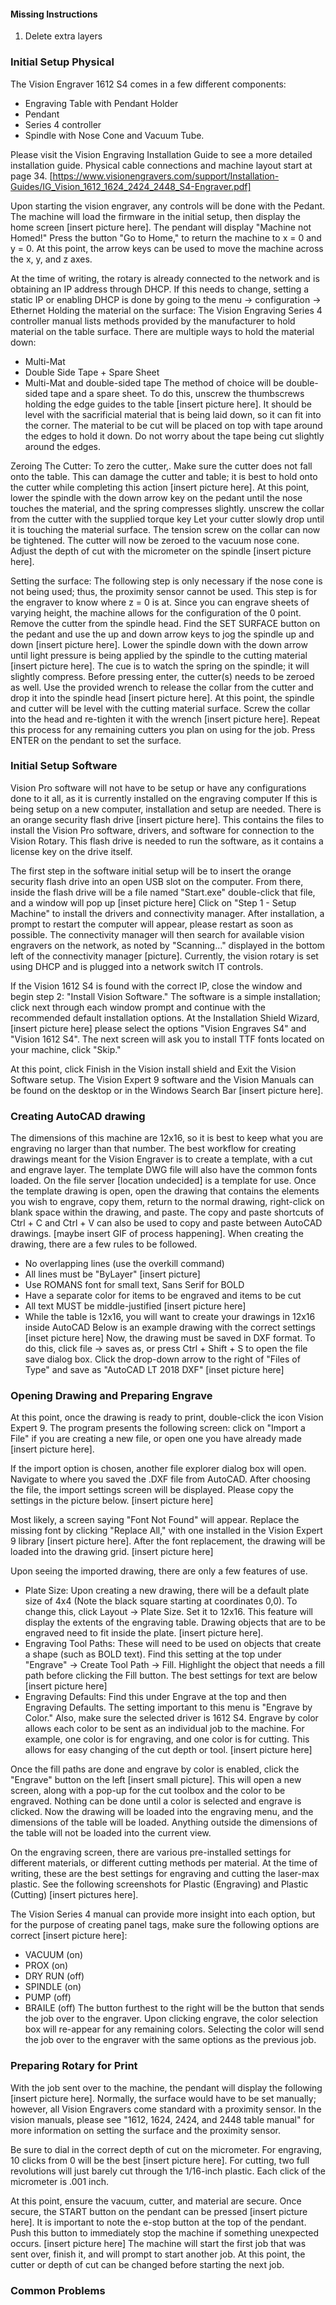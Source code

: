 
#### Missing Instructions

1. Delete extra layers

### Initial Setup Physical

The Vision Engraver 1612 S4 comes in a few different components: 
- Engraving Table with Pendant Holder 
- Pendant 
- Series 4 controller 
- Spindle with Nose Cone and Vacuum Tube. 

Please visit the Vision Engraving Installation Guide to see a more detailed installation guide. Physical cable connections and machine layout start at page 34. [https://www.visionengravers.com/support/Installation-Guides/IG_Vision_1612_1624_2424_2448_S4-Engraver.pdf]



Upon starting the vision engraver, any controls will be done with the Pedant. The machine will load the firmware in the initial setup, then display the home screen [insert picture here]. The pendant will display "Machine not Homed!" Press the button "Go to Home," to return the machine to x = 0 and y = 0. At this point, the arrow keys can be used to move the machine across the x, y, and z axes. 

At the time of writing, the rotary is already connected to the network and is obtaining an IP address through DHCP. If this needs to change, setting a static IP or enabling DHCP is done by going to the menu -> configuration -> Ethernet 
Holding the material on the surface: The Vision Engraving Series 4 controller manual lists methods provided by the manufacturer to hold material on the table surface. There are multiple ways to hold the material down: 
- Multi-Mat 
- Double Side Tape + Spare Sheet 
- Multi-Mat and double-sided tape 
The method of choice will be double-sided tape and a spare sheet. To do this, unscrew the thumbscrews holding the edge guides to the table [insert picture here]. It should be level with the sacrificial material that is being laid down, so it can fit into the corner. The material to be cut will be placed on top with tape around the edges to hold it down. Do not worry about the tape being cut slightly around the edges. 

Zeroing The Cutter: To zero the cutter,. Make sure the cutter does not fall onto the table. This can damage the cutter and table; it is best to hold onto the cutter while completing this action [insert picture here]. At this point, lower the spindle with the down arrow key on the pedant until the nose touches the material, and the spring compresses slightly.  unscrew the collar from the cutter with the supplied torque key Let your cutter slowly drop until it is touching the material surface. The tension screw on the collar can now be tightened. The cutter will now be zeroed to the vacuum nose cone. Adjust the depth of cut with the micrometer on the spindle [insert picture here]. 

Setting the surface: The following step is only necessary if the nose cone is not being used; thus, the proximity sensor cannot be used. This step is for the engraver to know where z = 0 is at. Since you can engrave sheets of varying height, the machine allows for the configuration of the 0 point. Remove the cutter from the spindle head. Find the SET SURFACE button on the pedant and use the up and down arrow keys to jog the spindle up and down [insert picture here]. Lower the spindle down with the down arrow until light pressure is being applied by the spindle to the cutting material [insert picture here]. The cue is to watch the spring on the spindle; it will slightly compress. Before pressing enter, the cutter(s) needs to be zeroed as well. Use the provided wrench to release the collar from the cutter and drop it into the spindle head [insert picture here]. At this point, the spindle and cutter will be level with the cutting material surface. Screw the collar into the head and re-tighten it with the wrench [insert picture here]. Repeat this process for any remaining cutters you plan on using for the job. Press ENTER on the pendant to set the surface.

### Initial Setup Software
Vision Pro software will not have to be setup or have any configurations done to it all, as it is currently installed on the engraving computer If this is being setup on a new computer, installation and setup are needed. There is an orange security flash drive [insert picture here]. This contains the files to install the Vision Pro software, drivers, and software for connection to the Vision Rotary. This flash drive is needed to run the software, as it contains a license key on the drive itself. 

The first step in the software initial setup will be to insert the orange security flash drive into an open USB slot on the computer. From there, inside the flash drive will be a file named "Start.exe" double-click that file, and a window will pop up [inset picture here] Click on "Step 1 - Setup Machine" to install the drivers and connectivity manager. After installation, a prompt to restart the computer will appear, please restart as soon as possible. The connectivity manager will then search for available vision engravers on the network, as noted by "Scanning..." displayed in the bottom left of the connectivity manager [picture]. Currently, the vision rotary is set using DHCP and is plugged into a network switch IT controls. 

If the Vision 1612 S4 is found with the correct IP, close the window and begin step 2: "Install Vision Software." The software is a simple installation; click next through each window prompt and continue with the recommended default installation options. At the Installation Shield Wizard, [insert picture here] please select the options "Vision Engraves S4" and "Vision 1612 S4". The next screen will ask you to install TTF fonts located on your machine, click "Skip."

At this point, click Finish in the Vision install shield and Exit the Vision Software setup. The Vision Expert 9 software and the Vision Manuals can be found on the desktop or in the Windows Search Bar [insert picture here].

### Creating AutoCAD drawing

The dimensions of this machine are 12x16, so it is best to keep what you are engraving no larger than that number. The best workflow for creating drawings meant for the Vision Engraver is to create a template, with a cut and engrave layer. The template DWG file will also have the common fonts loaded. On the file server [location undecided] is a template for use. Once the template drawing is open, open the drawing that contains the elements you wish to engrave, copy them, return to the normal drawing, right-click on blank space within the drawing, and paste. The copy and paste shortcuts of Ctrl + C and Ctrl + V can also be used to copy and paste between AutoCAD drawings. [maybe insert GIF of process happening]. When creating the drawing, there are a few rules to be followed. 
- No overlapping lines (use the overkill command) 
- All lines must be "ByLayer" [insert picture] 
- Use ROMANS font for small text, Sans Serif for BOLD 
- Have a separate color for items to be engraved and items to be cut 
- All text MUST be middle-justified [insert picture here] 
- While the table is 12x16, you will want to create your drawings in 12x16 inside AutoCAD Below is an example drawing with the correct settings [inset picture here] 
Now, the drawing must be saved in DXF format. To do this, click file -> saves as, or press Ctrl + Shift + S to open the file save dialog box. Click the drop-down arrow to the right of "Files of Type" and save as "AutoCAD LT 2018 DXF" [inset picture here]


### Opening Drawing and Preparing Engrave 

At this point, once the drawing is ready to print, double-click the icon Vision Expert 9. The program presents the following screen: click on "Import a File" if you are creating a new file, or open one you have already made [insert picture here]. 

If the import option is chosen, another file explorer dialog box will open. Navigate to where you saved the .DXF file from AutoCAD. After choosing the file, the import settings screen will be displayed. Please copy the settings in the picture below. [insert picture here]

Most likely, a screen saying "Font Not Found" will appear. Replace the missing font by clicking "Replace All," with one installed in the Vision Expert 9 library [insert picture here]. After the font replacement, the drawing will be loaded into the drawing grid. [insert picture here] 

Upon seeing the imported drawing, there are only a few features of use.
- Plate Size: Upon creating a new drawing, there will be a default plate size of 4x4 (Note the black square starting at coordinates 0,0). To change this, click Layout -> Plate Size. Set it to 12x16. This feature will display the extents of the engraving table. Drawing objects that are to be engraved need to fit inside the plate. [insert picture here]. 
- Engraving Tool Paths: These will need to be used on objects that create a shape (such as BOLD text). Find this setting at the top under "Engrave" -> Create Tool Path -> Fill. Highlight the object that needs a fill path before clicking the Fill button. The best settings for text are below [insert picture here] 
- Engraving Defaults: Find this under Engrave at the top and then Engraving Defaults. The setting important to this menu is "Engrave by Color." Also, make sure the selected driver is 1612 S4. Engrave by color allows each color to be sent as an individual job to the machine. For example, one color is for engraving, and one color is for cutting. This allows for easy changing of the cut depth or tool. [insert picture here] 

Once the fill paths are done and engrave by color is enabled, click the "Engrave" button on the left [insert small picture]. This will open a new screen, along with a pop-up for the cut toolbox and the color to be engraved. Nothing can be done until a color is selected and engrave is clicked. Now the drawing will be loaded into the engraving menu, and the dimensions of the table will be loaded. Anything outside the dimensions of the table will not be loaded into the current view. 

On the engraving screen, there are various pre-installed settings for different materials, or different cutting methods per material. At the time of writing, these are the best settings for engraving and cutting the laser-max plastic. See the following screenshots for Plastic (Engraving) and Plastic (Cutting) [insert pictures here]. 

The Vision Series 4 manual can provide more insight into each option, but for the purpose of creating panel tags, make sure the following options are correct [insert picture here]: 
- VACUUM (on) 
- PROX (on) 
- DRY RUN (off) 
- SPINDLE (on) 
- PUMP (off) 
- BRAILE (off) 
The button furthest to the right will be the button that sends the job over to the engraver. Upon clicking engrave, the color selection box will re-appear for any remaining colors. Selecting the color will send the job over to the engraver with the same options as the previous job.

### Preparing Rotary for Print

With the job sent over to the machine, the pendant will display the following [insert picture here]. Normally, the surface would have to be set manually; however, all Vision Engravers come standard with a proximity sensor. In the vision manuals, please see "1612, 1624, 2424, and 2448 table manual" for more information on setting the surface and the proximity sensor. 

Be sure to dial in the correct depth of cut on the micrometer. For engraving, 10 clicks from 0 will be the best [insert picture here]. For cutting, two full revolutions will just barely cut through the 1/16-inch plastic. Each click of the micrometer is .001 inch. 

At this point, ensure the vacuum, cutter, and material are secure. Once secure, the START button on the pendant can be pressed [insert picture here]. It is important to note the e-stop button at the top of the pendant. Push this button to immediately stop the machine if something unexpected occurs. [insert picture here] The machine will start the first job that was sent over, finish it, and will prompt to start another job. At this point, the cutter or depth of cut can be changed before starting the next job.

### Common Problems
